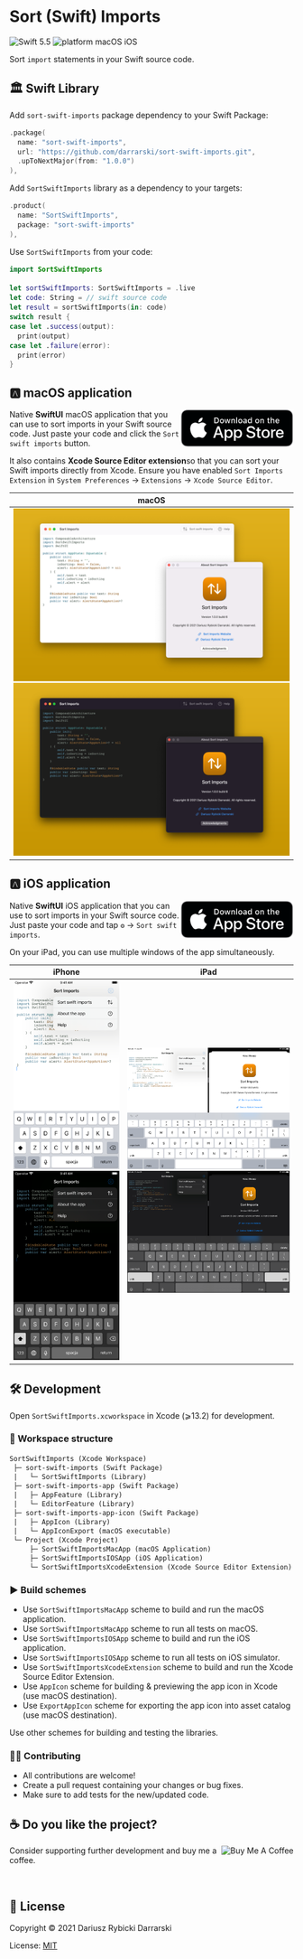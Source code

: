 # Sort (Swift) Imports

![Swift 5.5](https://img.shields.io/badge/swift-5.5-orange.svg)
![platform macOS iOS](https://img.shields.io/badge/platform-macOS_|_iOS-blue.svg)

Sort `import` statements in your Swift source code.

## 🏛 Swift Library

Add `sort-swift-imports` package dependency to your Swift Package:

```swift
.package(
  name: "sort-swift-imports",
  url: "https://github.com/darrarski/sort-swift-imports.git",
  .upToNextMajor(from: "1.0.0")
),
```

Add `SortSwiftImports` library as a dependency to your targets: 

```swift
.product(
  name: "SortSwiftImports", 
  package: "sort-swift-imports"
),
```

Use `SortSwiftImports` from your code:

```swift
import SortSwiftImports

let sortSwiftImports: SortSwiftImports = .live
let code: String = // swift source code
let result = sortSwiftImports(in: code)
switch result {
case let .success(output):
  print(output)
case let .failure(error):
  print(error)
}
```

## 🅰️ macOS application

<a href="https://apps.apple.com/app/sort-imports/id1601715398">
  <img src="Misc/Download_on_the_App_Store_badge.png" alt="Download on the App Store" align="right" width="200"/>
</a>

Native **SwiftUI** macOS application that you can use to sort imports in your Swift source code. Just paste your code and click the `Sort swift imports` button.

It also contains **Xcode Source Editor extension**so that you can sort your Swift imports directly from Xcode. Ensure you have enabled `Sort Imports Extension` in `System Preferences` → `Extensions` → `Xcode Source Editor`.

|macOS|
|:-:|
|![macOS app screenshot light mode](Misc/Screenshots/macOS/macOS-light-1.png#gh-light-mode-only)![macOS app screenshot dark mode](Misc/Screenshots/macOS/macOS-dark-1.png#gh-dark-mode-only)|

## 🅰️ iOS application

<a href="https://apps.apple.com/app/sort-imports/id1601715398">
  <img src="Misc/Download_on_the_App_Store_badge.png" alt="Download on the App Store" align="right" width="200"/>
</a>

Native **SwiftUI** iOS application that you can use to sort imports in your Swift source code. Just paste your code and tap `⚙️` → `Sort swift imports`.

On your iPad, you can use multiple windows of the app simultaneously.

|iPhone|iPad|
|:-:|:-:|
|![iPhone app screenshot light mode](Misc/Screenshots/iPhone-5.5in/iPhone-5.5in-light-1.png#gh-light-mode-only)![iPhone app screenshot dark mode](Misc/Screenshots/iPhone-5.5in/iPhone-5.5in-dark-1.png#gh-dark-mode-only)|![iPad app screenshot light mode](Misc/Screenshots/iPad-Pro-12.9in-2nd-gen/iPad-Pro-12.9in-2nd-gen-light-1.png#gh-light-mode-only)![iPad app screenshot dark mode](Misc/Screenshots/iPad-Pro-12.9in-2nd-gen/iPad-Pro-12.9in-2nd-gen-dark-1.png#gh-dark-mode-only)|

## 🛠 Development

Open `SortSwiftImports.xcworkspace` in Xcode (⩾13.2) for development.

### 🧰 Workspace structure

```
SortSwiftImports (Xcode Workspace)
 ├─ sort-swift-imports (Swift Package)
 |   └─ SortSwiftImports (Library)
 ├─ sort-swift-imports-app (Swift Package)
 |   ├─ AppFeature (Library)
 |   └─ EditorFeature (Library)
 ├─ sort-swift-imports-app-icon (Swift Package)
 |   ├─ AppIcon (Library)
 |   └─ AppIconExport (macOS executable)
 └─ Project (Xcode Project)
     ├─ SortSwiftImportsMacApp (macOS Application)
     ├─ SortSwiftImportsIOSApp (iOS Application)
     └─ SortSwiftImportsXcodeExtension (Xcode Source Editor Extension)
```

### ▶️ Build schemes

- Use `SortSwiftImportsMacApp` scheme to build and run the macOS application.
- Use `SortSwiftImportsMacApp` scheme to run all tests on macOS.
- Use `SortSwiftImportsIOSApp` scheme to build and run the iOS application.
- Use `SortSwiftImportsIOSApp` scheme to run all tests on iOS simulator.
- Use `SortSwiftImportsXcodeExtension` scheme to build and run the Xcode Source Editor Extension. 
- Use `AppIcon` scheme for building & previewing the app icon in Xcode (use macOS destination).
- Use `ExportAppIcon` scheme for exporting the app icon into asset catalog (use macOS destination).

Use other schemes for building and testing the libraries.

### 🙋‍♂️ Contributing

- All contributions are welcome!
- Create a pull request containing your changes or bug fixes.
- Make sure to add tests for the new/updated code.

## ☕️ Do you like the project?

<a href="https://www.buymeacoffee.com/darrarski" target="_blank">
  <img src="https://cdn.buymeacoffee.com/buttons/v2/default-yellow.png" alt="Buy Me A Coffee" align="right" height="60"/>
</a>

Consider supporting further development and buy me a coffee.

&nbsp;

## 📄 License

Copyright © 2021 Dariusz Rybicki Darrarski

License: [MIT](LICENSE)
